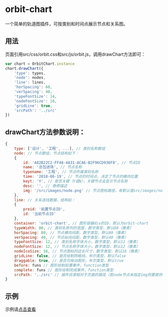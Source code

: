 # orbit-chart
一个简单的轨道图插件，可按类别和时间点展示节点和关系图。

## 用法
页面引用src/css/orbit.css和src/js/orbit.js，调用drawChart方法即可：
``` js
var chart = OrbitChart.instance
chart.drawChart({
    'type': types,
    'node': nodes,
    'line': lines,
    'horSpacing': 60,
    'verSpacing': 40,
    'typeFontSize': 14,
    'nodeFontSize': 10,
    'gridLine': true,
    'srcPath': '../src'
})
```

## drawChart方法参数说明：
``` js
{
    type: ['设计', '工程', ...], // 类别名称数组
    node: // 节点数组，节点结构如下：
    {
        id: 'A82B22C2-FF48-4A31-ACA6-B2F96CD936F8', // 节点ID
        name: '总包进场', // 节点名称
        typename: '工程', // 节点所属类别名称
        time: '2018-06-19', // 节点的时间点，决定了节点的横向位置
        keyt: 'Y', // 是否关键（Y或N），关键节点会显示节点名称
        desc: '', // 悬停描述
        img: '/src/images/node.png' // 节点图标路径，有默认值src/images/node.png
    },
    line: // 关系连线数据，结构如：
    {
        preid: '前置节点ID',
        id: '当前节点ID'
    },
    container: 'orbit-chart', // 图形容器div的ID，默认为orbit-chart
    typeWidth: 80, // 类别名称列的宽度，数字类型，默认80（像素）
    horSpacing: 80, // 节点横向间距，数字类型，默认80（像素）
    verSpacing: 40, // 节点纵向间距，数字类型，默认40（像素）
    typeFontSize: 12, // 类别名称字体大小，数字类型，默认12（像素）
    nodeFontSize: 12, // 节点名称字体大小，数字类型，默认12（像素）
    nodeIcoSize: 16, // 节点图标的边长尺寸，数字类型，默认16（像素）
    gridLine: false, // 是否绘制网格线，布尔类型，默认false
    draggable: true, // 是否可拖动图形，布尔类型，默认true
    before: funs // 图形绘制前置事件，function类型
    complete: funs // 图形绘制完成事件，function类型
    srcPath: '../src' // 插件目录相对于页面的路径（若node节点未指定img则要提供本字段）
}
```

## 示例
示例请<a href="https://laughsky.github.io/orbit-chart/example/index.html" target="_blank">点击查看</a>